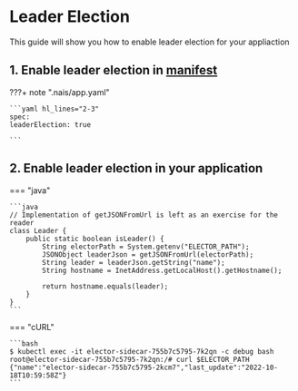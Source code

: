 # Leader Election

This guide will show you how to enable leader election for your appliaction

## 1. Enable leader election in [manifest](../reference/application-spec.md)

???+ note ".nais/app.yaml"

    ```yaml hl_lines="2-3"
    spec:
    leaderElection: true

    ```

## 2. Enable leader election in your application

=== "java"

    ```java
    // Implementation of getJSONFromUrl is left as an exercise for the reader
    class Leader {
        public static boolean isLeader() {
            String electorPath = System.getenv("ELECTOR_PATH");
            JSONObject leaderJson = getJSONFromUrl(electorPath);
            String leader = leaderJson.getString("name");
            String hostname = InetAddress.getLocalHost().getHostname();

            return hostname.equals(leader);
        }
    }
    ```

=== "cURL"

    ```bash
    $ kubectl exec -it elector-sidecar-755b7c5795-7k2qn -c debug bash
    root@elector-sidecar-755b7c5795-7k2qn:/# curl $ELECTOR_PATH
    {"name":"elector-sidecar-755b7c5795-2kcm7","last_update":"2022-10-18T10:59:58Z"}
    ```

